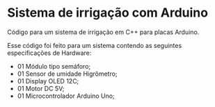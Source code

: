 # Sistema de irrigação com Arduino

Código para um sistema de irrigação em C++ para placas Arduino.

Esse código foi feito para um sistema contendo as seguintes especificações de Hardware:

- 01 Módulo tipo semáforo;
- 01 Sensor de umidade Higrômetro;
- 01 Display OLED 12C;
- 01 Motor DC 5V;
- 01 Microcontrolador Arduino Uno;
